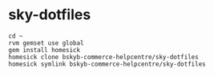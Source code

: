 sky-dotfiles
============

    cd ~
    rvm gemset use global
    gem install homesick
    homesick clone bskyb-commerce-helpcentre/sky-dotfiles
    homesick symlink bskyb-commerce-helpcentre/sky-dotfiles

